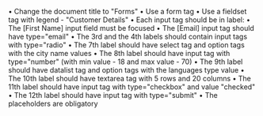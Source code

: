 •	Change the document title to "Forms"
•	Use a form tag
•	Use a fieldset tag with legend - "Customer Details"
•	Each input tag should be in label:
•	The [First Name] input field must be focused
•	The [Email] input tag should have type="email" 
•	The 3rd and the 4th labels should contain input tags with type="radio"
•	The 7th label should have select tag and option tags with the city name values
•	The 8th label should have input tag with type="number" (with min value - 18 and max value - 70)
•	The 9th label should have datalist tag and option tags with the languages type value
•	The 10th label should have textarea tag with 5 rows and 20 columns
•	The 11th label should have input tag with type="checkbox" and value "checked"
•	The 12th label should have input tag with type="submit" 
•	The placeholders are obligatory
